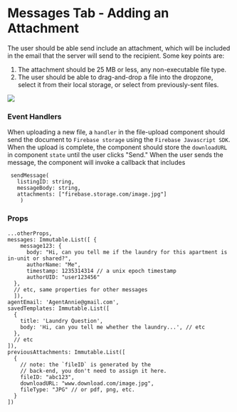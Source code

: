 # Messages Tab - Adding an Attachment

The user should be able send include an attachment, which will be included in the email that the server will send to the recipient. Some key points are:
1. The attachment should be 25 MB or less, any non-executable file type.
2. The user should be able to drag-and-drop a file into the dropzone, select it from their local storage, or select from previously-sent files.

![](http://i.imgur.com/6giS6ys.png)

### Event Handlers

When uploading a new file, a `handler` in the file-upload component should send the document to `Firebase storage` using the `Firebase Javascript SDK`.  When the upload is complete, the component should store the `downloadURL` in component `state` until the user clicks "Send."  When the user sends the message, the component will invoke a callback that includes

```
 sendMessage(
   listingID: string,
   messageBody: string,
   attachments: ["firebase.storage.com/image.jpg"]
    )
```

  ### Props

```
...otherProps,
messages: Immutable.List([ {
    message123: {
      body: "Hi, can you tell me if the laundry for this apartment is in-unit or shared?",
      authorName: "Me",
      timestamp: 1235314314 // a unix epoch timestamp
      authorUID: "user123456"
  },
  // etc, same properties for other messages
  ]),
agentEmail: 'AgentAnnie@gmail.com',
savedTemplates: Immutable.List([
  {
    title: 'Laundry Question',
    body: 'Hi, can you tell me whether the laundry...', // etc
  },
  // etc
]),
previousAttachments: Immutable.List([
  {
    // note: the `fileID` is generated by the
    // back-end, you don't need to assign it here.
    fileID: "abc123",
    downloadURL: "www.download.com/image.jpg",
    fileType: "JPG" // or pdf, png, etc.
  }
])
```
